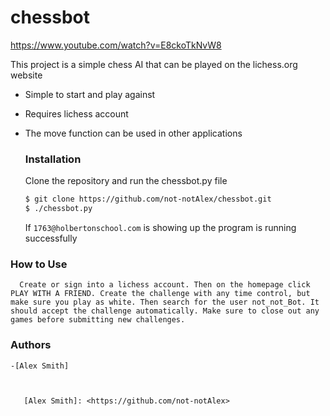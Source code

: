 # chessbot
https://www.youtube.com/watch?v=E8ckoTkNvW8


This project is a simple chess AI that can be played on the lichess.org website

  - Simple to start and play against
  - Requires lichess account
  - The move function can be used in other applications

      ### Installation

      Clone the repository and run the chessbot.py file

      ```sh
      $ git clone https://github.com/not-notAlex/chessbot.git
      $ ./chessbot.py
      ```
      If ```1763@holbertonschool.com``` is showing up the program is running successfully

### How to Use
      
      Create or sign into a lichess account. Then on the homepage click PLAY WITH A FRIEND. Create the challenge with any time control, but make sure you play as white. Then search for the user not_not_Bot. It should accept the challenge automatically. Make sure to close out any games before submitting new challenges.

### Authors

	-[Alex Smith]



	   [Alex Smith]: <https://github.com/not-notAlex>
